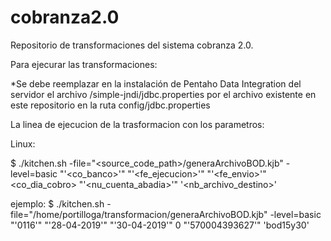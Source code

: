# cobranza2.0

Repositorio de transformaciones del  sistema cobranza 2.0.

Para ejecurar las transformaciones: 

*Se debe reemplazar en la instalación de Pentaho Data Integration del servidor el archivo <data-integration-intalation>/simple-jndi/jdbc.properties  por el archivo existente en este repositorio en la ruta config/jdbc.properties 

La linea de ejecucion de la trasformacion con los parametros:

Linux:

$ ./kitchen.sh -file="<source_code_path>/generaArchivoBOD.kjb" -level=basic "'<co_banco>'" "'<fe_ejecucion>'" "'<fe_envio>'" <co_dia_cobro> "'<nu_cuenta_abadia>'" '<nb_archivo_destino>' 


ejemplo:
$ ./kitchen.sh -file="/home/portilloga/transformacion/generaArchivoBOD.kjb" -level=basic "'0116'" "'28-04-2019'" "'30-04-2019'" 0 "'570004393627'" 'bod15y30' 




